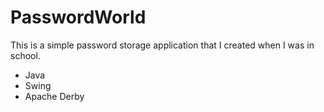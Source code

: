 # PasswordWorld
<p>
This is a simple password storage application that I created when I was in school. 
</p>
<p>
  <ul>
    <li>
    Java
    </li>
    <li>
    Swing
    </li>
    <li>
    Apache Derby
    </li>
  </ul>
</p>
